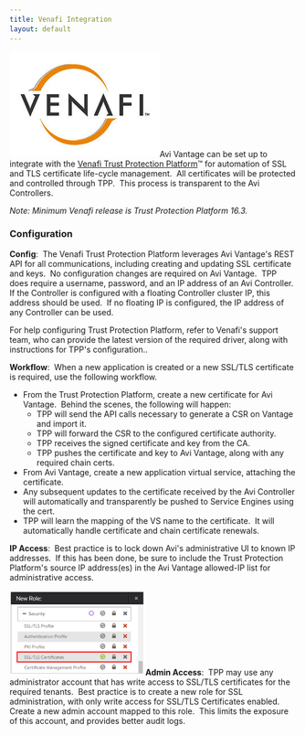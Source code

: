 ```yaml
---
title: Venafi Integration
layout: default
---
```

<a href="img/Venafi.png"><img class="size-full wp-image-18385 alignright" src="img/Venafi.png" alt="Venafi" width="263" height="185"></a>Avi Vantage can be set up to integrate with the <a href="https://www.venafi.com/platform/trust-protection-platform">Venafi Trust Protection Platform</a>™ for automation of SSL and TLS certificate life-cycle management.  All certificates will be protected and controlled through TPP.  This process is transparent to the Avi Controllers.

*Note: Minimum Venafi release is Trust Protection Platform 16.3.*

### Configuration

**Config**:  The Venafi Trust Protection Platform leverages Avi Vantage's REST API for all communications, including creating and updating SSL certificate and keys.  No configuration changes are required on Avi Vantage.  TPP does require a username, password, and an IP address of an Avi Controller.  If the Controller is configured with a floating Controller cluster IP, this address should be used.  If no floating IP is configured, the IP address of any Controller can be used.

For help configuring Trust Protection Platform, refer to Venafi's support team, who can provide the latest version of the required driver, along with instructions for TPP's configuration..

**Workflow**:  When a new application is created or a new SSL/TLS certificate is required, use the following workflow.

* From the Trust Protection Platform, create a new certificate for Avi Vantage.  Behind the scenes, the following will happen:  
    * TPP will send the API calls necessary to generate a CSR on Vantage and import it.
    * TPP will forward the CSR to the configured certificate authority.
    * TPP receives the signed certificate and key from the CA.
    * TPP pushes the certificate and key to Avi Vantage, along with any required chain certs.
* From Avi Vantage, create a new application virtual service, attaching the certificate.
* Any subsequent updates to the certificate received by the Avi Controller will automatically and transparently be pushed to Service Engines using the cert.
* TPP will learn the mapping of the VS name to the certificate.  It will automatically handle certificate and chain certificate renewals. 

**IP Access**:  Best practice is to lock down Avi's administrative UI to known IP addresses.  If this has been done, be sure to include the Trust Protection Platform's source IP address(es) in the Avi Vantage allowed-IP list for administrative access.

<a href="img/SSL-Role.png"><img class=" wp-image-18383 alignright" src="img/SSL-Role.png" alt="SSL-Role" width="238" height="149"></a>**Admin Access**:  TPP may use any administrator account that has write access to SSL/TLS certificates for the required tenants.  Best practice is to create a new role for SSL administration, with only write access for SSL/TLS Certificates enabled.  Create a new admin account mapped to this role.  This limits the exposure of this account, and provides better audit logs.

 
